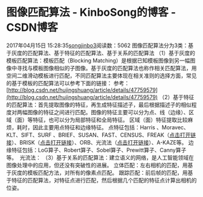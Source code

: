 # 图像匹配算法 - KinboSong的博客 - CSDN博客
2017年04月15日 15:28:35[songjinbo3](https://me.csdn.net/KinboSong)阅读数：5062
图像匹配算法分为3类：基于灰度的匹配算法、基于特征的匹配算法、基于关系的匹配算法
（1）基于灰度的模板匹配算法：模板匹配（Blocking Matching）是根据已知模板图像到另一幅图像中寻找与模板图像相似的子图像。基于灰度的匹配算法也称作相关匹配算法，用空间二维滑动模板进行匹配，不同匹配算法主要体现在相关准则的选择方面，常见的基于模板的匹配算法可以参考下面的链接：
参考：[http://blog.csdn.net/hujingshuang/article/details/47759579](http://blog.csdn.net/hujingshuang/article/details/47759579)
（2）基于特征的匹配算法：首先提取图像的特征，再生成特征描述子，最后根据描述子的相似程度对两幅图像的特征之间进行匹配。图像的特征主要可以分为点、线（边缘）、区域（面）等特征，也可以分为局部特征和全局特征。
区域（面）特征提取比较麻烦，耗时，因此主要用点特征和边缘特征。
点特征包括：Harris 、Moravec、KLT、SIFT、SURF 、BRIEF、SUSAN、FAST、CENSUS、FREAK（[点击打开链接](http://blog.csdn.net/hujingshuang/article/details/47060677)）、BRISK（[点击打开链接](http://blog.csdn.net/hujingshuang/article/details/47045497)）、ORB、光流法（[点击打开链接](http://blog.csdn.net/heyijia0327/article/details/50758944)）、A-KAZE等。
边缘特征包括：LoG算子、Robert算子、Sobel算子、Prewitt算子、Canny算子等。
 光流法：
（3）基于关系的匹配算法：建立语义的网络，是人工智能领域在图像处理中的应用，但还没有突破性的进展。
立体匹配：左右相机的匹配，用基于灰度的模板匹配方法，对所有的像素点匹配。
跟踪匹配：前后帧的匹配，用基于特征的匹配算法，对特征点进行匹配，然后根据几个匹配的特征点计算出相机的位姿。

